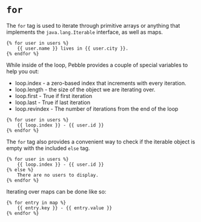 # `for`

The `for` tag is used to iterate through primitive arrays or anything that implements the `java.lang.Iterable`
interface, as well as maps.
```twig
{% for user in users %}
	{{ user.name }} lives in {{ user.city }}.
{% endfor %}
```
While inside of the loop, Pebble provides a couple of special variables to help you out:
- loop.index - a zero-based index that increments with every iteration.
- loop.length - the size of the object we are iterating over.
- loop.first - True if first iteration
- loop.last - True if last iteration
- loop.revindex - The number of iterations from the end of the loop

```twig
{% for user in users %}
	{{ loop.index }} - {{ user.id }}
{% endfor %}
```
The `for` tag also provides a convenient way to check if the iterable object is empty with the included `else` tag.
```twig
{% for user in users %}
	{{ loop.index }} - {{ user.id }}
{% else %}
	There are no users to display.
{% endfor %}
```
Iterating over maps can be done like so:
```twig
{% for entry in map %}
    {{ entry.key }} - {{ entry.value }}
{% endfor %}
```